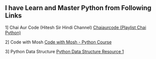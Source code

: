 ## I have Learn and Master Python from Following Links

1] Chai Aur Code (Hitesh Sir Hindi Channel)
[Chaiaurcode (Playlist Chai Python) ](https://www.youtube.com/watch?v=Ca5DLSDfPec&list=PLu71SKxNbfoBsMugTFALhdLlZ5VOqCg2s)

2] Code with Mosh
[Code with Mosh - Python Course](https://youtu.be/_uQrJ0TkZlc?feature=shareds)

3] Python Data Structure
[Python Data Structure Resource 1](https://www.youtube.com/watch?v=n6eZW9FqU_8&list=PLB5RANN-c-weiLM4AxTaEKWCQ1JA4pNUZ)
